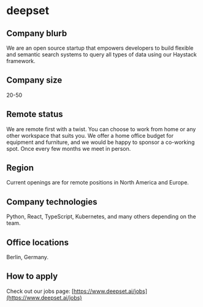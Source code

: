 # deepset

## Company blurb

We are an open source startup that empowers developers to build flexible and semantic search systems to query all types of data using our Haystack framework.

## Company size

20-50

## Remote status

We are remote first with a twist. You can choose to work from home or any other workspace that suits you. We offer a home office budget for equipment and furniture, and we would be happy to sponsor a co-working spot. Once every few months we meet in person.

## Region

Current openings are for remote positions in North America and Europe.

## Company technologies

Python, React, TypeScript, Kubernetes, and many others depending on the team.

## Office locations

Berlin, Germany.

## How to apply

Check out our jobs page: [https://www.deepset.ai/jobs](https://www.deepset.ai/jobs)
